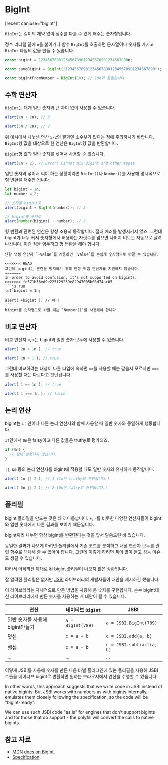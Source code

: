 # BigInt

[recent caniuse="bigint"]

`BigInt`는 길이의 제약 없이 정수를 다룰 수 있게 해주는 숫자형입니다.

정수 리터럴 끝에 `n`을 붙이거나 함수 `BigInt`를 호출하면 문자열이나 숫자를 가지고 `BigInt` 타입의 값을 만들 수 있습니다. 

```js
const bigint = 1234567890123456789012345678901234567890n;

const sameBigint = BigInt("1234567890123456789012345678901234567890");

const bigintFromNumber = BigInt(10); // 10n과 동일합니다.
```

## 수학 연산자

`BigInt`는 대개 일반 숫자와 큰 차이 없이 사용할 수 있습니다.

```js run
alert(1n + 2n); // 3

alert(5n / 2n); // 2
```

위 예시에서 나눗셈 연산 `5/2`의 결과엔 소수부가 없다는 점에 주의하시기 바랍니다. `BigInt`형 값을 대상으로 한 연산은 `BigInt`형 값을 반환합니다.

`BigInt`형 값과 일반 숫자를 섞어서 사용할 순 없습니다.

```js run
alert(1n + 2); // Error: Cannot mix BigInt and other types
```

일반 숫자와 섞어서 써야 하는 상황이라면 `BigInt()`나 `Number()`를 사용해 명시적으로 형 변환을 해주면 됩니다.

```js run
let bigint = 1n;
let number = 2;

// 숫자를 bigint로
alert(bigint + BigInt(number)); // 3

// bigint를 숫자로
alert(Number(bigint) + number); // 3
```

형 변환과 관련된 연산은 항상 조용히 동작합니다. 절대 에러를 발생시키지 않죠. 그런데 bigint가 너무 커서 숫자형에서 허용하는 자릿수를 넘으면 나머지 비트는 자동으로 잘려 나갑니다. 이런 점을 염두하고 형 변환을 해야 합니다.

````smart header="단항 덧셈 연산자는 bigint에 사용할 수 없습니다."
단항 덧셈 연산자 `+value`를 사용하면 `value`를 손쉽게 숫자형으로 바꿀 수 있습니다.

<<<<<<< HEAD
그런데 bigint는 혼란을 방지하기 위해 단항 덧셈 연산자를 지원하지 않습니다.
=======
In order to avoid confusion, it's not supported on bigints:
>>>>>>> fe571b36ed9e225f29239e82947005b08d74ac05
```js run
let bigint = 1n;

alert( +bigint ); // 에러
```
bigint를 숫자형으로 바꿀 때는 `Number()`를 사용해야 합니다.
````

## 비교 연산자

비교 연산자 `<`, `>`는 bigint와 일반 숫자 모두에 사용할 수 있습니다.

```js run
alert( 2n > 1n ); // true

alert( 2n > 1 ); // true
```

그런데 비교하려는 대상이 다른 타입에 속하면 `==`를 사용할 때는 같을지 모르지만 `===`를 사용할 때는 다르다고 판단됩니다.

```js run
alert( 1 == 1n ); // true

alert( 1 === 1n ); // false
```

## 논리 연산

bigint는 `if` 안이나 다른 논리 연산자와 함께 사용할 때 일반 숫자와 동일하게 행동합니다.

`if`안에서 `0n`은 falsy이고 다른 값들은 truthy로 평가되죠.

```js run
if (0n) {
  // 절대 실행되지 않습니다.
}
```

`||`, `&&` 등의 논리 연산자를 bigint에 적용할 때도 일반 숫자와 유사하게 동작합니다.

```js run
alert( 1n || 2 ); // 1 (1n은 truthy로 판단됩니다.)

alert( 0n || 2 ); // 2 (0n은 falsy로 판단됩니다.)
```

## 폴리필

bigint 폴리필을 만드는 것은 꽤 까다롭습니다. `+`, `-`를 비롯한 다양한 연산자들이 bigint와 일반 숫자에서 다른 결과를 보이기 때문입니다.

bigint끼리 나누면 항상 bigint를 반환한다는 것을 앞서 말씀드린 바 있습니다.

동일한 결과가 나오게 하려면 폴리필에서 기존 코드를 분석하고 내장 연산자 모두를 관련 함수로 대체해 줄 수 있어야 합니다. 그런데 이렇게 하려면 품이 많이 들고 성능 이슈도 생길 수 있습니다.

따라서 아직까진 제대로 된 bigint 폴리필이 나오지 않은 상황입니다. 

잘 알려진 폴리필은 없지만 [JSBI](https://github.com/GoogleChromeLabs/jsbi) 라이브러리의 개발자들이 대안을 제시하긴 했습니다.

이 라이브러리는 자체적으로 만든 방법을 사용해 큰 숫자를 구현합니다. 순수 bigint대신 라이브러리에서 만든 숫자를 사용하는 게 대안이 될 수 있습니다.

| 연산 | 네이티브 `BigInt` | JSBI |
|-----------|-----------------|------|
| 일반 숫자를 사용해 bigint만들기 | `a = BigInt(789)` | `a = JSBI.BigInt(789)` |
| 덧셈 | `c = a + b` | `c = JSBI.add(a, b)` |
| 뺄셈	| `c = a - b` | `c = JSBI.subtract(a, b)` |
| ... | ... | ... |

이렇게 JSBI를 사용해 숫자를 만든 다음 바벨 플러그인에 있는 폴리필을 사용해 JSBI 호출을 네이티브 bigint로 변환하면 원하는 브라우저에서 연산을 수행할 수 있습니다.

In other words, this approach suggests that we write code in JSBI instead of native bigints. But JSBI works with numbers as with bigints internally, emulates them closely following the specification, so the code will be "bigint-ready".

We can use such JSBI code "as is" for engines that don't support bigints and for those that do support - the polyfill will convert the calls to native bigints.

## 참고 자료

- [MDN docs on BigInt](https://developer.mozilla.org/en-US/docs/Web/JavaScript/Reference/Global_Objects/BigInt).
- [Specification](https://tc39.es/ecma262/#sec-bigint-objects).
